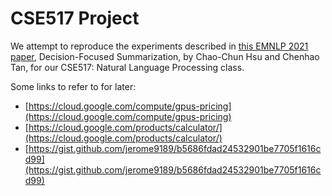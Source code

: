 # CSE517 Project

We attempt to reproduce the experiments described in [this EMNLP 2021 paper](https://aclanthology.org/2021.emnlp-main.10.pdf), Decision-Focused Summarization, by Chao-Chun Hsu and Chenhao Tan, for our CSE517: Natural Language Processing class.

Some links to refer to for later:
* [https://cloud.google.com/compute/gpus-pricing](https://cloud.google.com/compute/gpus-pricing)
* [https://cloud.google.com/products/calculator/](https://cloud.google.com/products/calculator/)
* [https://gist.github.com/jerome9189/b5686fdad24532901be7705f1616cd99](https://gist.github.com/jerome9189/b5686fdad24532901be7705f1616cd99)
